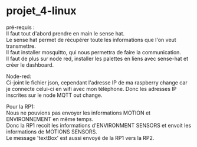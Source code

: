 # projet_4-linux
pré-requis :   
Il faut tout d'abord prendre en main le sense hat.  
Le sense hat permet de récupérer toute les informations que l'on veut transmettre.  
Il faut installer mosquitto, qui nous permettra de faire la communication.  
Il faut de plus sur node red, installer les palettes en liens avec sense-hat et créer le dashboard.  

Node-red:   
Ci-joint le fichier json, cependant l'adresse IP de ma raspberry change car je connecte celui-ci en wifi avec mon téléphone.
Donc les adresses IP inscrites sur le node MQTT out change.  

Pour la RP1:   
Nous ne pouvions pas envoyer les informations MOTION et ENVIRONNEMENT en même temps.  
Donc la RP1 recoit les informations d'ENVIRONMENT SENSORS et envoit les informations de MOTIONS SENSORS.  
Le message 'textBox' est aussi envoyé de la RP1 vers la RP2.  
